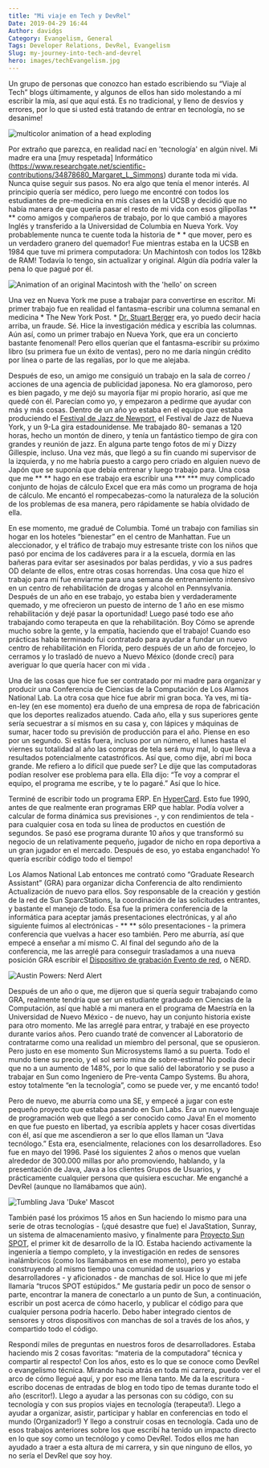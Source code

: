 ```yaml
---
title: "Mi viaje en Tech y DevRel"
Date: 2019-04-29 16:44
Author: davidgs
Category: Evangelism, General
Tags: Developer Relations, DevRel, Evangelism
Slug: my-journey-into-tech-and-devrel
hero: images/techEvangelism.jpg
---
```


Un grupo de personas que conozco han estado escribiendo su “Viaje al Tech” blogs últimamente, y algunos de ellos han sido molestando a mí escribir la mía, así que aquí está. Es no tradicional, y lleno de desvíos y errores, por lo que si usted está tratando de entrar en tecnología, no se desanime!

![multicolor animation of a head exploding](https://media.giphy.com/media/l0MYGeMQjSqhQ3UaI/giphy.gif)

Por extraño que parezca, en realidad nací en 'tecnología' en algún nivel. Mi madre era una [muy respetada] Informático (https://www.researchgate.net/scientific-contributions/34878680_Margaret_L_Simmons) durante toda mi vida. Nunca quise seguir sus pasos. No era algo que tenía el menor interés. Al principio quería ser médico, pero luego me encontré con todos los estudiantes de pre-medicina en mis clases en la UCSB y decidió que no había manera de que quería pasar el resto de mi vida con esos gilipollas ** ** como amigos y compañeros de trabajo, por lo que cambió a mayores Inglés y transferido a la Universidad de Columbia en Nueva York. Voy probablemente nunca te cuente toda la historia de * * que mover, pero es un verdadero granero del quemador! Fue mientras estaba en la UCSB en 1984 que tuve mi primera computadora: Un Machintosh con todos los 128kb de RAM! Todavía lo tengo, sin actualizar y original. Algún día podría valer la pena lo que pagué por él.

![Animation of an original Macintosh with the 'hello' on screen](https://media.giphy.com/media/GoYG4cCQ21z9K/giphy.gif)

Una vez en Nueva York me puse a trabajar para convertirse en escritor. Mi primer trabajo fue en realidad el fantasma-escribir una columna semanal en medicina * The New York Post. * [Dr. Stuart Berger](https://www.independent.co.uk/life-style/dr-stuart-m-berger-was-thin-rich-and-famous-his-business-diet-and-staying-younger-longer-he-died-1430928.html) era, yo puedo decir hacia arriba, un fraude. Sé. Hice la investigación médica y escribía las columnas. Aún así, como un primer trabajo en Nueva York, que era un concierto bastante fenomenal! Pero ellos querían que el fantasma-escribir su próximo libro (su primera fue un éxito de ventas), pero no me daría ningún crédito por línea o parte de las regalías, por lo que me alejaba.

Después de eso, un amigo me consiguió un trabajo en la sala de correo / acciones de una agencia de publicidad japonesa. No era glamoroso, pero es bien pagado, y me dejó su mayoría fijar mi propio horario, así que me quedé con él. Parecían como yo, y empezaron a pedirme que ayudar con más y más cosas. Dentro de un año yo estaba en el equipo que estaba produciendo el [Festival de Jazz de Newport](https://www.apassion4jazz.net/jvc.html), el Festival de Jazz de Nueva York, y un 9-La gira estadounidense. Me trabajado 80- semanas a 120 horas, hecho un montón de dinero, y tenía un fantástico tiempo de gira con grandes y reunión de jazz. En alguna parte tengo fotos de mí y Dizzy Gillespie, incluso. Una vez más, que llegó a su fin cuando mi supervisor de la izquierda, y no me habría puesto a cargo pero criado en alguien nuevo de Japón que se suponía que debía entrenar y luego trabajo para. Una cosa que me ** ** hago en ese trabajo era escribir una *** *** muy complicado conjunto de hojas de cálculo Excel que era más como un programa de hoja de cálculo. Me encantó el rompecabezas-como la naturaleza de la solución de los problemas de esa manera, pero rápidamente se había olvidado de ella.

En ese momento, me gradué de Columbia. Tomé un trabajo con familias sin hogar en los hoteles “bienestar” en el centro de Manhattan. Fue un aleccionador, y el tráfico de trabajo muy estresante triste con los niños que pasó por encima de los cadáveres para ir a la escuela, dormía en las bañeras para evitar ser asesinados por balas perdidas, y vio a sus padres OD delante de ellos, entre otras cosas horrendas. Una cosa que hizo el trabajo para mí fue enviarme para una semana de entrenamiento intensivo en un centro de rehabilitación de drogas y alcohol en Pennsylvania. Después de un año en ese trabajo, yo estaba bien y verdaderamente quemado, y me ofrecieron un puesto de interno de 1 año en ese mismo rehabilitación y dejé pasar la oportunidad! Luego pasé todo ese año trabajando como terapeuta en que la rehabilitación. Boy Cómo se aprende mucho sobre la gente, y la empatía, haciendo que el trabajo! Cuando eso prácticas había terminado fui contratado para ayudar a fundar un nuevo centro de rehabilitación en Florida, pero después de un año de forcejeo, lo cerramos y lo trasladó de nuevo a Nuevo México (donde crecí) para averiguar lo que quería hacer con mi vida .

Una de las cosas que hice fue ser contratado por mi madre para organizar y producir una Conferencia de Ciencias de la Computación de Los Alamos National Lab. La otra cosa que hice fue abrir mi gran boca. Ya ves, mi tía-en-ley (en ese momento) era dueño de una empresa de ropa de fabricación que los deportes realizados atuendo. Cada año, ella y sus superiores gente sería secuestrar a sí mismos en su casa y, con lápices y máquinas de sumar, hacer todo su previsión de producción para el año. Piense en eso por un segundo. Si estás fuera, incluso por un número, el lunes hasta el viernes su totalidad al año las compras de tela será muy mal, lo que lleva a resultados potencialmente catastróficos. Así que, como dije, abrí mi boca grande. Me refiero a lo difícil que puede ser? Le dije que las computadoras podían resolver ese problema para ella. Ella dijo: “Te voy a comprar el equipo, el programa me escribe, y te lo pagaré.” Así que lo hice.

Terminé de escribir todo un programa ERP. En [HyperCard](https://www.google.com/url?sa=t&rct=j&q=&esrc=s&source=web&cd=7&cad=rja&uact=8&ved=2ahUKEwjP1MOCjfbhAhWL11kKHSeADFAQFjAGegQIDhAY&url=https%3A%2F%2Fen.wikipedia.org%2Fwiki%2FHyperCard&usg=AOvVaw0bLdGCwp06Qe9Q8yv8VLHI). Esto fue 1990, antes de que realmente eran programas ERP que hablar. Podía volver a calcular de forma dinámica sus previsiones -, y con rendimientos de tela - para cualquier cosa en toda su línea de productos en cuestión de segundos. Se pasó ese programa durante 10 años y que transformó su negocio de un relativamente pequeño, jugador de nicho en ropa deportiva a un gran jugador en el mercado. Después de eso, yo estaba enganchado! Yo quería escribir código todo el tiempo!

Los Alamos National Lab entonces me contrató como “Graduate Research Assistant” (GRA) para organizar dicha Conferencia de alto rendimiento Actualización de nuevo para ellos. Soy responsable de la creación y gestión de la red de Sun SparcStations, la coordinación de las solicitudes entrantes, y bastante el manejo de todo. Esa fue la primera conferencia de la informática para aceptar jamás presentaciones electrónicas, y al año siguiente fuimos al electrónicas - ** ** sólo presentaciones - la primera conferencia que vuelvas a hacer eso también. Pero me aburría, así que empecé a enseñar a mí mismo C. Al final del segundo año de la conferencia, me las arreglé para conseguir trasladamos a una nueva posición GRA escribir el [Dispositivo de grabación Evento de red](https://ieeexplore.ieee.org/document/390643/authors#authors), o NERD.

![Austin Powers: Nerd Alert](https://media.giphy.com/media/yODVOeMxWBwBO/giphy.gif)

Después de un año o que, me dijeron que si quería seguir trabajando como GRA, realmente tendría que ser un estudiante graduado en Ciencias de la Computación, así que hablé a mi manera en el programa de Maestría en la Universidad de Nuevo México - de nuevo, hay un conjunto historia existe para otro momento. Me las arreglé para entrar, y trabajé en ese proyecto durante varios años. Pero cuando traté de convencer al Laboratorio de contratarme como una realidad un miembro del personal, que se opusieron. Pero justo en ese momento Sun Microsystems llamó a su puerta. Todo el mundo tiene su precio, y el sol serio mina de sobre-estima! No podía decir que no a un aumento de 148%, por lo que salió del laboratorio y se puso a trabajar en Sun como Ingeniero de Pre-venta Campo Systems. Bu ahora, estoy totalmente “en la tecnología”, como se puede ver, y me encantó todo!

Pero de nuevo, me aburría como una SE, y empecé a jugar con este pequeño proyecto que estaba pasando en Sun Labs. Era un nuevo lenguaje de programación web que llegó a ser conocido como Java! En el momento en que fue puesto en libertad, ya escribía applets y hacer cosas divertidas con él, así que me ascendieron a ser lo que ellos llaman un “Java tecnólogo.” Esta era, esencialmente, relaciones con los desarrolladores. Eso fue en mayo del 1996. Pasé los siguientes 2 años o menos que vuelan alrededor de 300.000 millas por año promoviendo, hablando, y la presentación de Java, Java a los clientes Grupos de Usuarios, y prácticamente cualquier persona que quisiera escuchar. Me enganché a DevRel (aunque no llamábamos que aún).

![Tumbling Java 'Duke' Mascot](https://media.giphy.com/media/k1ivKz9Odrm92/giphy.gif)

También pasé los próximos 15 años en Sun haciendo lo mismo para una serie de otras tecnologías - (¡qué desastre que fue) el JavaStation, Sunray, un sistema de almacenamiento masivo, y finalmente para [Proyecto Sun SPOT](http://sunspotdev.org/), el primer kit de desarrollo de la IO. Estaba haciendo activamente la ingeniería a tiempo completo, y la investigación en redes de sensores inalámbricos (como los llamábamos en ese momento), pero yo estaba construyendo al mismo tiempo una comunidad de usuarios y desarrolladores - y aficionados - de manchas de sol. Hice lo que mi jefe llamaría “trucos SPOT estúpidos.” Me gustaría pedir un poco de sensor o parte, encontrar la manera de conectarlo a un punto de Sun, a continuación, escribir un post acerca de cómo hacerlo, y publicar el código para que cualquier persona podría hacerlo. Debo haber integrado cientos de sensores y otros dispositivos con manchas de sol a través de los años, y compartido todo el código.

Respondí miles de preguntas en nuestros foros de desarrolladores. Estaba haciendo mis 2 cosas favoritas: “materia de la computadora” técnica y compartir al respecto! Con los años, esto es lo que se conoce como DevRel o evangelismo técnica. Mirando hacia atrás en toda mi carrera, puedo ver el arco de cómo llegué aquí, y por eso me llena tanto. Me da la escritura - escribo docenas de entradas de blog en todo tipo de temas durante todo el año (escritor!). Llego a ayudar a las personas con su código, con su tecnología y con sus propios viajes en tecnología (terapeuta!). Llego a ayudar a organizar, asistir, participar y hablar en conferencias en todo el mundo (Organizador!) Y llego a construir cosas en tecnología. Cada uno de esos trabajos anteriores sobre los que escribí ha tenido un impacto directo en lo que soy como un tecnólogo y como DevRel. Todos ellos me han ayudado a traer a esta altura de mi carrera, y sin que ninguno de ellos, yo no sería el DevRel que soy hoy.
